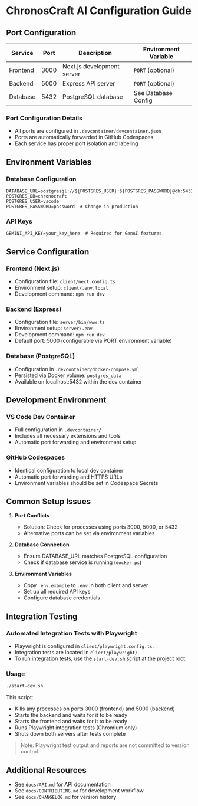 # ChronosCraft AI Configuration Guide

## Port Configuration

| Service  | Port | Description                | Environment Variable |
| -------- | ---- | -------------------------- | -------------------- |
| Frontend | 3000 | Next.js development server | `PORT` (optional)    |
| Backend  | 5000 | Express API server         | `PORT` (optional)    |
| Database | 5432 | PostgreSQL database        | See Database Config  |

### Port Configuration Details

- All ports are configured in `.devcontainer/devcontainer.json`
- Ports are automatically forwarded in GitHub Codespaces
- Each service has proper port isolation and labeling

## Environment Variables

### Database Configuration

```env
DATABASE_URL=postgresql://${POSTGRES_USER}:${POSTGRES_PASSWORD}@db:5432/${POSTGRES_DB}
POSTGRES_DB=chronocraft
POSTGRES_USER=vscode
POSTGRES_PASSWORD=password  # Change in production
```

### API Keys

```env
GEMINI_API_KEY=your_key_here  # Required for GenAI features
```

## Service Configuration

### Frontend (Next.js)

- Configuration file: `client/next.config.ts`
- Environment setup: `client/.env.local`
- Development command: `npm run dev`

### Backend (Express)

- Configuration file: `server/bin/www.ts`
- Environment setup: `server/.env`
- Development command: `npm run dev`
- Default port: 5000 (configurable via PORT environment variable)

### Database (PostgreSQL)

- Configuration in `.devcontainer/docker-compose.yml`
- Persisted via Docker volume: `postgres_data`
- Available on localhost:5432 within the dev container

## Development Environment

### VS Code Dev Container

- Full configuration in `.devcontainer/`
- Includes all necessary extensions and tools
- Automatic port forwarding and environment setup

### GitHub Codespaces

- Identical configuration to local dev container
- Automatic port forwarding and HTTPS URLs
- Environment variables should be set in Codespace Secrets

## Common Setup Issues

1. **Port Conflicts**

   - Solution: Check for processes using ports 3000, 5000, or 5432
   - Alternative ports can be set via environment variables

2. **Database Connection**

   - Ensure DATABASE_URL matches PostgreSQL configuration
   - Check if database service is running (`docker ps`)

3. **Environment Variables**
   - Copy `.env.example` to `.env` in both client and server
   - Set up all required API keys
   - Configure database credentials

## Integration Testing

### Automated Integration Tests with Playwright

- Playwright is configured in `client/playwright.config.ts`.
- Integration tests are located in `client/playwright/`.
- To run integration tests, use the `start-dev.sh` script at the project root.

### Usage

```sh
./start-dev.sh
```

This script:

- Kills any processes on ports 3000 (frontend) and 5000 (backend)
- Starts the backend and waits for it to be ready
- Starts the frontend and waits for it to be ready
- Runs Playwright integration tests (Chromium only)
- Shuts down both servers after tests complete

> Note: Playwright test output and reports are not committed to version control.

## Additional Resources

- See `docs/API.md` for API documentation
- See `docs/CONTRIBUTING.md` for development workflow
- See `docs/CHANGELOG.md` for version history
